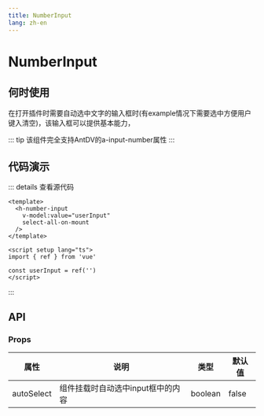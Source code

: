 ```yaml
---
title: NumberInput
lang: zh-en
---
```

# NumberInput

## 何时使用

在打开插件时需要自动选中文字的输入框时(有example情况下需要选中方便用户键入清空)，该输入框可以提供基本能力，

::: tip
该组件完全支持AntDV的a-input-number属性
:::

## 代码演示

<div>
  <h-number-input
    select-all-on-mount
    @blur="cronChange"
  />
</div>

::: details 查看源代码

```vue
<template>
  <h-number-input
    v-model:value="userInput"
    select-all-on-mount
  />
</template>

<script setup lang="ts">
import { ref } from 'vue'

const userInput = ref('')
</script>

```

:::

## API

### Props

| 属性       | 说明                              | 类型    | 默认值 |
| ---------- | --------------------------------- | ------- | ------ |
| autoSelect | 组件挂载时自动选中input框中的内容 | boolean | false  |
